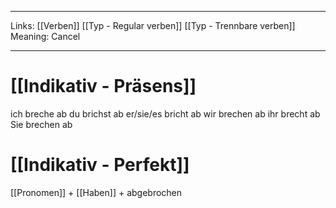 ______
Links: [[Verben]] [[Typ - Regular verben]] [[Typ - Trennbare verben]]
Meaning: Cancel
___
# [[Indikativ - Präsens]]
ich breche ab
du brichst ab
er/sie/es bricht ab
wir brechen ab
ihr brecht ab
Sie brechen ab

# [[Indikativ - Perfekt]]
[[Pronomen]] + [[Haben]] + abgebrochen